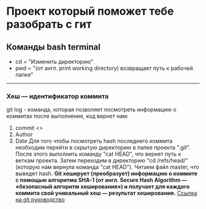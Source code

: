 # **Проект который поможет тебе разобрать с гит**
## **Команды bash terminal**
- cd = "Изменить директорию"
- pwd = "(от англ. print working directory) возвращает путь к рабочей папке"

---
### **Хеш — идентификатор коммита**
git log - команда, которая позволяет посмотреть информацию о коммитах
после выполнения, код вернет нам:
1. commit <<hash>>
2. Author 
3. Date
Для того чтобы посмотреть hash последнего коммита необходим перейти в скрытую директорию в папке проекта ".git".
После этого выполнить команду "cat HEAD", что вернет путь к веткам проекта.
Затем переходим в директорию "cd /refs/head/"(которую нам вернула команда "cat HEAD").
Читаем файл master, что выведет hash.
__Git хеширует (преобразует) информацию о коммите с помощью алгоритма SHA-1 (от англ. Secure Hash Algorithm — «безопасный алгоритм хеширования») и получает для каждого коммита свой уникальный хеш — результат хеширования.__
[Ссылка на git руководство](https://github.com/git/git/blob/master/README.md "Прочитай меня")
    
